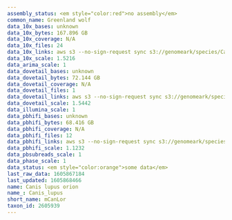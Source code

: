 ```yaml
---
assembly_status: <em style="color:red">no assembly</em>
common_name: Greenland wolf
data_10x_bases: unknown
data_10x_bytes: 167.896 GB
data_10x_coverage: N/A
data_10x_files: 24
data_10x_links: aws s3 --no-sign-request sync s3://genomeark/species/Canis_lupus_orion/mCanLor1/genomic_data/10x/ .<br>
data_10x_scale: 1.5216
data_arima_scale: 1
data_dovetail_bases: unknown
data_dovetail_bytes: 72.144 GB
data_dovetail_coverage: N/A
data_dovetail_files: 1
data_dovetail_links: aws s3 --no-sign-request sync s3://genomeark/species/Canis_lupus_orion/mCanLor1/genomic_data/dovetail/ .<br>
data_dovetail_scale: 1.5442
data_illumina_scale: 1
data_pbhifi_bases: unknown
data_pbhifi_bytes: 68.416 GB
data_pbhifi_coverage: N/A
data_pbhifi_files: 12
data_pbhifi_links: aws s3 --no-sign-request sync s3://genomeark/species/Canis_lupus_orion/mCanLor1/genomic_data/pacbio/ . --exclude "*subreads.bam*"<br>
data_pbhifi_scale: 1.1232
data_pbsubreads_scale: 1
data_phase_scale: 1
data_status: <em style="color:orange">some data</em>
last_raw_data: 1605867184
last_updated: 1605868466
name: Canis lupus orion
name_: Canis_lupus
short_name: mCanLor
taxon_id: 2605939
---
```

